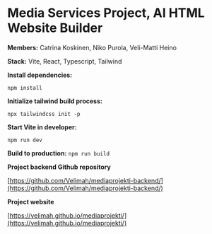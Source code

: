 # Media Services Project, AI HTML Website Builder

**Members:** Catrina Koskinen, Niko Purola, Veli-Matti Heino

**Stack:** Vite, React, Typescript, Tailwind

**Install dependencies:**

`npm install`

**Initialize tailwind build process:**

`npx tailwindcss init -p`

**Start Vite in developer:**

`npm run dev`

**Build to production:**
`npm run build`

**Project backend Github repository**

[https://github.com/Velimah/mediaprojekti-backend/](https://github.com/Velimah/mediaprojekti-backend/)

**Project website**

[https://velimah.github.io/mediaprojekti/](https://velimah.github.io/mediaprojekti/)
